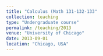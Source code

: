 ```yaml
---
title: "Calculus (Math 131-132-133"
collection: teaching
type: "Undergraduate course"
permalink: /teaching/2013
venue: "University of Chicago"
date: 2013-09-01
location: "Chicago, USA"
---
```

